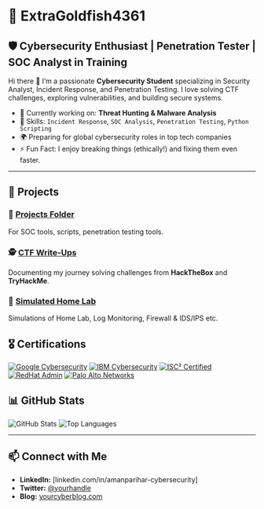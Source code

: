 # 🚀 ExtraGoldfish4361

## 🛡️ Cybersecurity Enthusiast | Penetration Tester | SOC Analyst in Training

Hi there 👋 I’m a passionate **Cybersecurity Student** specializing in Security Analyst, Incident Response, and Penetration Testing. I love solving CTF challenges, exploring vulnerabilities, and building secure systems.

- 🎯 Currently working on: **Threat Hunting & Malware Analysis**  
- 🔐 Skills: `Incident Response`, `SOC Analysis`, `Penetration Testing`, `Python Scripting`  
- 🌍 Preparing for global cybersecurity roles in top tech companies  
- ⚡ Fun Fact: I enjoy breaking things (ethically!) and fixing them even faster.

---

## 📂 Projects
### 🚨 [Projects Folder](https://github.com/yourproject)
For SOC tools, scripts, penetration testing tools.

### 🕵️ [CTF Write-Ups](https://github.com/yourCTFwriteups)
Documenting my journey solving challenges from **HackTheBox** and **TryHackMe**.

### 🧪 [Simulated Home Lab](https://github.com/yourmalwareanalysis)
Simulations of Home Lab, Log Monitoring, Firewall & IDS/IPS etc.

## 🎖️ Certifications
[![Google Cybersecurity](https://img.shields.io/badge/Google-Cybersecurity-blue?logo=google&logoColor=white)](https://www.coursera.org/professional-certificates/google-cybersecurity)
[![IBM Cybersecurity](https://img.shields.io/badge/IBM-Cybersecurity_Specialist-black?logo=ibm&logoColor=white)](https://www.coursera.org/professional-certificates/ibm-cybersecurity-analyst)
[![ISC² Certified](https://img.shields.io/badge/ISC²-Cybersecurity_Specialist-green?logo=isc2&logoColor=white)](https://www.isc2.org/)
[![RedHat Admin](https://img.shields.io/badge/RedHat-Linux_Admin-red?logo=redhat&logoColor=white)](https://www.redhat.com/en/services/training-and-certification)
[![Palo Alto Networks](https://img.shields.io/badge/Palo_Alto-Cybersecurity_Specialization-orange?logo=paloaltonetworks&logoColor=white)](https://www.paloaltonetworks.com/cybersecurity-academy)



## 📊 GitHub Stats

![GitHub Stats](https://github-readme-stats.vercel.app/api?username=CyberAmanX&show_icons=true&theme=radical)
![Top Languages](https://github-readme-stats.vercel.app/api/top-langs/?username=ExtraGoldfish4361&layout=compact&theme=radical)

---

## 📫 Connect with Me
- **LinkedIn:** [linkedin.com/in/amanparihar-cybersecurity]
- **Twitter:** [@yourhandle](https://twitter.com/yourhandle)
- **Blog:** [yourcyberblog.com](https://yourcyberblog.com)
